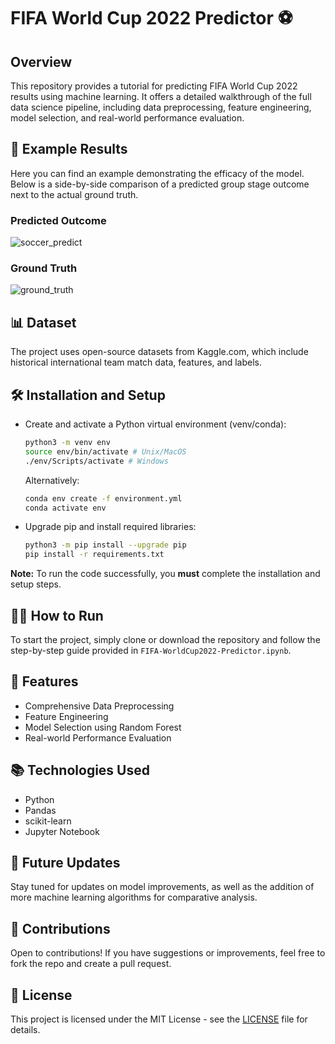 # FIFA World Cup 2022 Predictor ⚽

## Overview
This repository provides a tutorial for predicting FIFA World Cup 2022 results using machine learning. It offers a detailed walkthrough of the full data science pipeline, including data preprocessing, feature engineering, model selection, and real-world performance evaluation.

## 📸 Example Results

Here you can find an example demonstrating the efficacy of the model. Below is a side-by-side comparison of a predicted group stage outcome next to the actual ground truth.

### Predicted Outcome
![soccer_predict](https://github.com/zijie-cai/FIFA-WorldCup2022-Predictor/assets/74931355/c26dfbba-6760-412f-bc4d-9051b326e003)

### Ground Truth
![ground_truth](https://github.com/zijie-cai/FIFA-WorldCup2022-Predictor/assets/74931355/792edd9d-4bc3-455e-9ebe-24473e1d6d54)

## 📊 Dataset
The project uses open-source datasets from Kaggle.com, which include historical international team match data, features, and labels.

## 🛠 Installation and Setup
- Create and activate a Python virtual environment (venv/conda):
    ```bash
    python3 -m venv env 
    source env/bin/activate # Unix/MacOS
    ./env/Scripts/activate # Windows
    ```
    Alternatively: 
    ```bash
    conda env create -f environment.yml
    conda activate env
    ```

- Upgrade pip and install required libraries:
    ```bash
    python3 -m pip install --upgrade pip
    pip install -r requirements.txt
    ```

**Note:** To run the code successfully, you **must** complete the installation and setup steps.

## 🏃‍♂️ How to Run
To start the project, simply clone or download the repository and follow the step-by-step guide provided in `FIFA-WorldCup2022-Predictor.ipynb`.

## 🌟 Features
- Comprehensive Data Preprocessing
- Feature Engineering
- Model Selection using Random Forest
- Real-world Performance Evaluation

## 📚 Technologies Used
- Python
- Pandas
- scikit-learn
- Jupyter Notebook

## 🚀 Future Updates
Stay tuned for updates on model improvements, as well as the addition of more machine learning algorithms for comparative analysis.

## 👏 Contributions
Open to contributions! If you have suggestions or improvements, feel free to fork the repo and create a pull request.

## 📜 License
This project is licensed under the MIT License - see the [LICENSE](https://github.com/yourusername/FIFA-World-Cup-2022-Predictor/blob/main/LICENSE) file for details.
